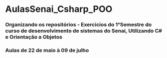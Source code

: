 # AulasSenai_Csharp_POO
### Organizando os repositórios - Exercicios do 1°Semestre do curso de desenvolvimento de sistemas do Senai, Utilizando C# e Orientação a Objetos
### Aulas de 22 de maio à 09 de julho
